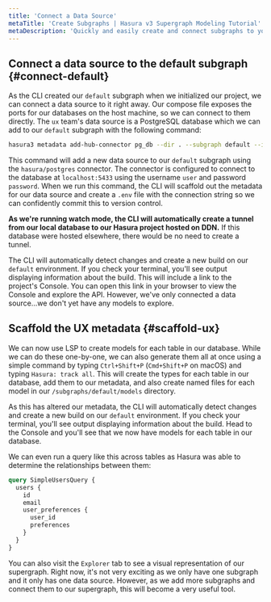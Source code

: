```yaml
---
title: 'Connect a Data Source'
metaTitle: 'Create Subgraphs | Hasura v3 Supergraph Modeling Tutorial'
metaDescription: 'Quickly and easily create and connect subgraphs to your supergraph.'
---
```


## Connect a data source to the default subgraph {#connect-default}

As the CLI created our `default` subgraph when we initialized our project, we can connect a data source to it right
away. Our compose file exposes the ports for our databases on the host machine, so we can connect to them directly. The
`ux` team's data source is a PostgreSQL database which we can add to our `default` subgraph with the following command:

```bash
hasura3 metadata add-hub-connector pg_db --dir . --subgraph default --id hasura/postgres --url "postgres://user:password@localhost:5433/user_experience"
```

This command will add a new data source to our `default` subgraph using the `hasura/postgres` connector. The connector
is configured to connect to the database at `localhost:5433` using the username `user` and password `password`. When we
run this command, the CLI will scaffold out the metadata for our data source and create a `.env` file with the
connection string so we can confidently commit this to version control.

**As we're running watch mode, the CLI will automatically create a tunnel from our local database to our Hasura project
hosted on DDN.** If this database were hosted elsewhere, there would be no need to create a tunnel.

The CLI will automatically detect changes and create a new build on our `default` environment. If you check your
terminal, you'll see output displaying information about the build. This will include a link to the project's Console.
You can open this link in your browser to view the Console and explore the API. However, we've only connected a data
source...we don't yet have any models to explore.

<!-- TODO: Add screenshot -->

## Scaffold the UX metadata {#scaffold-ux}

We can now use LSP to create models for each table in our database. While we can do these one-by-one, we can also
generate them all at once using a simple command by typing `Ctrl+Shift+P` (`Cmd+Shift+P` on macOS) and typing
`Hasura: track all`. This will create the types for each table in our database, add them to our metadata, and also
create named files for each model in our `/subgraphs/default/models` directory.

<!-- TODO: Add screenshot -->

As this has altered our metadata, the CLI will automatically detect changes and create a new build on our `default`
environment. If you check your terminal, you'll see output displaying information about the build. Head to the Console
and you'll see that we now have models for each table in our database.

<!-- TODO: Add screenshot -->

We can even run a query like this across tables as Hasura was able to determine the relationships between them:

```graphql
query SimpleUsersQuery {
  users {
    id
    email
    user_preferences {
      user_id
      preferences
    }
  }
}
```

You can also visit the `Explorer` tab to see a visual representation of our supergraph. Right now, it's not very
exciting as we only have one subgraph and it only has one data source. However, as we add more subgraphs and connect
them to our supergraph, this will become a very useful tool.

<!-- TODO: Add screenshot -->
